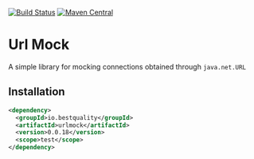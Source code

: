 [![Build Status](https://travis-ci.com/ruffkat/urlmock.svg?branch=master)](https://travis-ci.com/ruffkat/urlmock)
[![Maven Central](https://img.shields.io/maven-central/v/io.bestquality/urlmock.svg?color=success&label=maven%20central)](https://search.maven.org/search?q=g:%22io.bestquality%22%20AND%20a:%22urlmock%22&core=gav)
# Url Mock

A simple library for mocking connections obtained through `java.net.URL`

## Installation
```xml
<dependency>
  <groupId>io.bestquality</groupId>
  <artifactId>urlmock</artifactId>
  <version>0.0.18</version>
  <scope>test</scope>
</dependency>
```